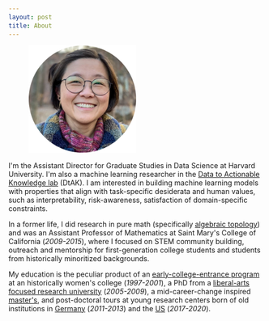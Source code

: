 ```yaml
---
layout: post
title: About
---
```



<figure>
  <img alt="Weiwei Pan" src="/assets/images/profile.png" width="50%" />
</figure>


I'm the Assistant Director for Graduate Studies in Data Science at Harvard University. I'm also a machine learning researcher in the [Data to Actionable Knowledge lab](https://dtak.github.io/) (DtAK). I am interested in building machine learning models with properties that align with task-specific desiderata and human values, such as interpretability, risk-awareness, satisfaction of domain-specific constraints.

In a former life, I did research in pure math (specifically [algebraic topology](https://arxiv.org/pdf/1206.2118.pdf)) and was an Assistant Professor of Mathematics at Saint Mary's College of California (*2009-2015*), where I focused on STEM community building, outreach and mentorship for first-generation college students and students from historically minoritized backgrounds.

My education is the peculiar product of an [early-college-entrance program](https://marybaldwin.edu/peg/) at an historically women's college (*1997-2001*), a PhD from a [liberal-arts focused research university](https://www.wesleyan.edu/mathcs/) (*2005-2009*), a mid-career-change inspired [master's](https://iacs.seas.harvard.edu/graduate-programs), and post-doctoral tours at young research centers born of old institutions in [Germany](https://www.uni-goettingen.de/en/90653.html) (*2011-2013*) and the [US](https://iacs.seas.harvard.edu) (*2017-2020*). 
